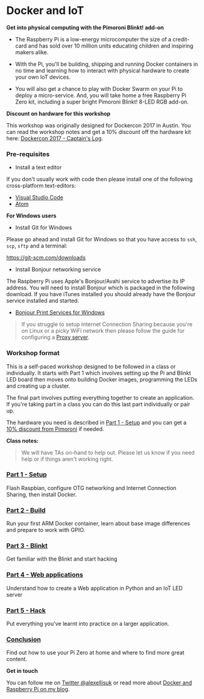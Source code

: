# Docker and IoT

**Get into physical computing with the Pimoroni Blinkt! add-on**

* The Raspberry Pi is a low-energy microcomputer the size of a credit-card and has sold over 10 million units educating children and inspiring makers alike.

* With the Pi, you'll be building, shipping and running Docker containers in no time and learning how to interact with physical hardware to create your own IoT devices.

* You will also get a chance to play with Docker Swarm on your Pi to deploy a micro-service. And, you will take home a free Raspberry Pi Zero kit, including a super bright Pimoroni Blinkt! 8-LED RGB add-on.

**Discount on hardware for this workshop**

This workshop was originally designed for Dockercon 2017 in Austin. You can read the workshop notes and get a 10% discount off the hardware kit here: [Dockercon 2017 - Captain's Log](https://blog.alexellis.io/dockercon-2017-captains-log/).

### Pre-requisites

* Install a text editor

If you don't usually work with code then please install one of the following cross-platform text-editors:

* [Visual Studio Code](https://code.visualstudio.com)
* [Atom](https://atom.io)

**For Windows users**

* Install Git for Windows

Please go ahead and install Git for Windows so that you have access to `ssh`, `scp`, `sftp` and a terminal:

https://git-scm.com/downloads

* Install Bonjour networking service

The Raspberry Pi uses Apple's Bonjour/Avahi service to advertise its IP address. You will need to install Bonjour which is packaged in the following download. If you have iTunes installed you should already have the Bonjour service installed and started.

* [Bonjour Print Services for Windows](https://support.apple.com/kb/DL999?locale=en_US)

> If you struggle to setup Internet Connection Sharing because you're on Linux or a picky WiFi network then please follow the guide for configuring a [Proxy server](https://github.com/alexellis/docker-blinkt-workshop/blob/master/PROXIES.md).

### Workshop format

This is a self-paced workshop designed to be followed in a class or individually. It starts with Part 1 which involves setting up the Pi and Blinkt LED board then moves onto building Docker images, programming the LEDs and creating up a cluster.

The final part involves putting everything together to create an application. If you're taking part in a class you can do this last part individually or pair up.

The hardware you need is described in [Part 1 - Setup](https://github.com/alexellis/docker-blinkt-workshop/blob/master/1-SETUP.md) and you can get a [10% discount from Pimoroni](https://blog.alexellis.io/dockercon-2017-captains-log/) if needed.

**Class notes:**

> We will have TAs on-hand to help out. Please let us know if you need help or if things aren't working right.

### [Part 1 - Setup](https://github.com/alexellis/docker-blinkt-workshop/blob/master/1-SETUP.md)

Flash Raspbian, configure OTG networking and Internet Connection Sharing, then install Docker.

### [Part 2 - Build](https://github.com/alexellis/docker-blinkt-workshop/blob/master/2-BUILD.md)

Run your first ARM Docker container, learn about base image differences and prepare to work with GPIO. 

### [Part 3 - Blinkt](https://github.com/alexellis/docker-blinkt-workshop/blob/master/3-BLINKT.md)

Get familiar with the Blinkt and start hacking

### [Part 4 - Web applications](https://github.com/alexellis/docker-blinkt-workshop/blob/master/4-WEB.md)

Understand how to create a Web application in Python and an IoT LED server

### [Part 5 - Hack](https://github.com/alexellis/docker-blinkt-workshop/blob/master/5-HACK.md)

Put everything you've learnt into practice on a larger application.

### [Conclusion](https://github.com/alexellis/docker-blinkt-workshop/blob/master/CONCLUSION.md)

Find out how to use your Pi Zero at home and where to find more great content. 

**Get in touch**

You can follow me on [Twitter @alexellisuk](https://twitter.com/alexellisuk) or read more about [Docker and Raspberry Pi on my blog](https://blog.alexellis.io/).
